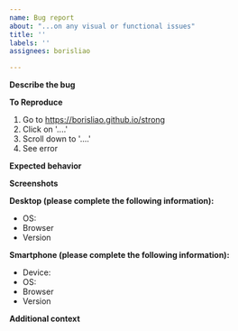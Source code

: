 ```yaml
---
name: Bug report
about: "...on any visual or functional issues"
title: ''
labels: ''
assignees: borisliao

---
```


**Describe the bug**


**To Reproduce**
1. Go to https://borisliao.github.io/strong
2. Click on '....'
3. Scroll down to '....'
4. See error

**Expected behavior**


**Screenshots**


**Desktop (please complete the following information):**
 - OS: 
 - Browser 
 - Version 

**Smartphone (please complete the following information):**
 - Device: 
 - OS: 
 - Browser 
 - Version 

**Additional context**
